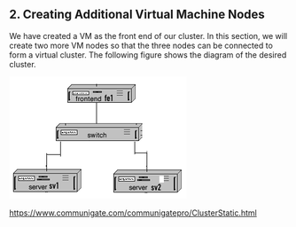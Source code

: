 ## 2. Creating Additional Virtual Machine Nodes

We have created a VM as the front end of our cluster. In this section, we will create two more VM nodes so that the three nodes can be connected to form a virtual cluster. The following figure shows the diagram of the desired cluster. 

![Diagram of a cluster with three VM nodes.](../figures/vm_cluster_three_nodes_diagram.png)

https://www.communigate.com/communigatepro/ClusterStatic.html